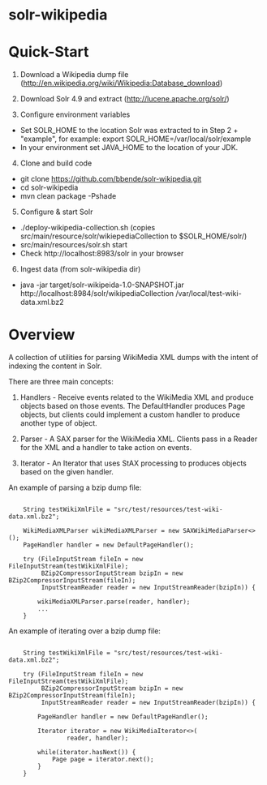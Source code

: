 solr-wikipedia
==============

# Quick-Start
1. Download a Wikipedia dump file (http://en.wikipedia.org/wiki/Wikipedia:Database_download)

2. Download Solr 4.9 and extract (http://lucene.apache.org/solr/)

3. Configure environment variables
* Set SOLR_HOME to the location Solr was extracted to in Step 2 + "example", for example:
export SOLR_HOME=/var/local/solr/example
* In your environment set JAVA_HOME to the location of your JDK.

4. Clone and build code
* git clone https://github.com/bbende/solr-wikipedia.git
* cd solr-wikipedia
* mvn clean package -Pshade

5. Configure & start Solr
* ./deploy-wikipedia-collection.sh (copies src/main/resource/solr/wikiepediaCollection to $SOLR_HOME/solr/)
* src/main/resources/solr.sh start
* Check http://localhost:8983/solr in your browser

6. Ingest data (from solr-wikipedia dir)
* java -jar target/solr-wikipeida-1.0-SNAPSHOT.jar http://localhost:8984/solr/wikipediaCollection /var/local/test-wiki-data.xml.bz2

# Overview
A collection of utilities for parsing WikiMedia XML dumps with the intent of indexing
the content in Solr.

There are three main concepts:
1. Handlers - Receive events related to the WikiMedia XML and produce objects 
based on those events. The DefaultHandler produces Page objects, but clients
could implement a custom handler to produce another type of object.

2. Parser - A SAX parser for the WikiMedia XML. Clients pass in a Reader for
the XML and a handler to take action on events.

3. Iterator - An Iterator that uses StAX processing to produces objects based
on the given handler.

An example of parsing a bzip dump file:
<pre><code>
    String testWikiXmlFile = "src/test/resources/test-wiki-data.xml.bz2";
    
    WikiMediaXMLParser<Page> wikiMediaXMLParser = new SAXWikiMediaParser<>();
    PageHandler<Page> handler = new DefaultPageHandler();

    try (FileInputStream fileIn = new FileInputStream(testWikiXmlFile);
         BZip2CompressorInputStream bzipIn = new BZip2CompressorInputStream(fileIn);
         InputStreamReader reader = new InputStreamReader(bzipIn)) {

        wikiMediaXMLParser.parse(reader, handler);
        ...
    }
</code></pre>

An example of iterating over a bzip dump file:
<pre><code>
    String testWikiXmlFile = "src/test/resources/test-wiki-data.xml.bz2";
    
    try (FileInputStream fileIn = new FileInputStream(testWikiXmlFile);
         BZip2CompressorInputStream bzipIn = new BZip2CompressorInputStream(fileIn);
         InputStreamReader reader = new InputStreamReader(bzipIn)) {

        PageHandler<Page> handler = new DefaultPageHandler();

        Iterator<Page> iterator = new WikiMediaIterator<>(
                reader, handler);

        while(iterator.hasNext()) {
            Page page = iterator.next();
        }
    }
</code></pre>
